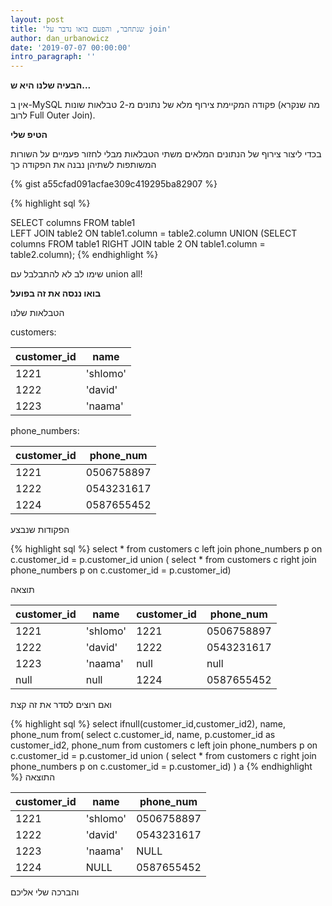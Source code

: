 ```yaml
---
layout: post
title: 'שנתחבר, והפעם בואו נדבר על join'
author: dan_urbanowicz
date: '2019-07-07 00:00:00'
intro_paragraph: ''
---
```

**הבעיה שלנו היא ש...**

אין ב-MySQL פקודה המקיימת צירוף מלא של נתונים מ-2 טבלאות שונות (מה שנקרא לרוב Full Outer Join). 



**הטיפ שלי**

בכדי ליצור צירוף של הנתונים המלאים משתי הטבלאות מבלי לחזור פעמיים על השורות המשותפות לשתיהן נבנה את הפקודה כך

<script src="https://gist.github.com/shirankrasnov/a55cfad091acfae309c419295ba82907.js"></script>

{% gist a55cfad091acfae309c419295ba82907 %}

{% highlight sql %}

SELECT columns 
FROM table1  
LEFT JOIN table2 
ON table1.column = table2.column
UNION 
(SELECT columns 
FROM table1
RIGHT JOIN table 2
ON table1.column = table2.column);
{% endhighlight %}



שימו לב לא להתבלבל עם union all!







**בואו ננסה את זה בפועל**

 הטבלאות שלנו 



customers:



| customer_id | name|
|---|---|
|   1221| 'shlomo'|
|   1222| 'david'|
|   1223|  'naama'|


phone_numbers:


| customer_id | phone_num|
|---|---|
|   1221| 0506758897|
|   1222| 0543231617|
|   1224|  0587655452|

הפקודות שנבצע


{% highlight sql %}
select *
from customers c
left join phone_numbers p
on c.customer_id = p.customer_id
union (
select * 
from customers c
right join phone_numbers p
on c.customer_id = p.customer_id)


תוצאה

| customer_id  |  name |  customer_id | phone_num  |
|---|---|---|---|
|  1221 | 'shlomo'  |  1221 | 0506758897  |
|  1222 |  'david' |  1222 | 0543231617  |
| 1223  |  'naama' | null  | null  |
|  null | null  | 1224   | 0587655452 |


ואם רוצים לסדר את זה קצת 

{% highlight sql %}
select ifnull(customer_id,customer_id2), name, phone_num from(
	   select c.customer_id, name, p.customer_id as customer_id2, phone_num
	   from customers c
	   left join phone_numbers p
	   on c.customer_id = p.customer_id
	   union (
	   select *
	   from customers c
	   right join phone_numbers p
	   on c.customer_id = p.customer_id)
) a
{% endhighlight %}
התוצאה


| customer_id  |  name | phone_num  |
|---|---|---|
|  1221 |'shlomo'| 0506758897 |
|  1222 |'david'| 0543231617 |
| 1223  |'naama'| NULL |
|  1224 | NULL | 0587655452|
והברכה שלי אליכם 
